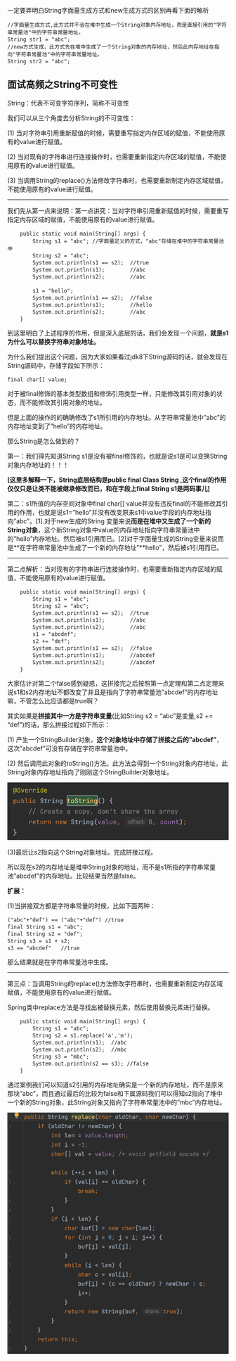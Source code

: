 一定要弄明白String字面量生成方式和new生成方式的区别再看下面的解析

```
//字面量生成方式,此方式并不会在堆中生成一个String对象内存地址，而是直接引用的"字符串常量池"中的字符串常量地址。
String str1 = "abc"; 
//new方式生成，此方式先在堆中生成了一个String对象的内存地址，然后此内存地址在指向"字符串常量池"中的字符串常量地址。
String str2 = "abc";
```

## 面试高频之String不可变性

String：代表不可变字符序列，简称不可变性

我们可以从三个角度去分析String的不可变性：

(1) 当对字符串引用重新赋值的时候，需要重写指定内存区域的赋值，不能使用原有的value进行赋值。

(2) 当对现有的字符串进行连接操作时，也需要重新指定内存区域的赋值，不能使用原有的value进行赋值。

(3) 当调用String的replace()方法修改字符串时，也需要重新制定内存区域赋值，不能使用原有的value进行赋值。

------

我们先从第一点来说明：第一点讲究：当对字符串引用重新赋值的时候，需要重写指定内存区域的赋值，不能使用原有的value进行赋值。

```
    public static void main(String[] args) {
        String s1 = "abc"; //字面量定义的方式，"abc"存储在堆中的字符串常量池中
        String s2 = "abc";
        System.out.println(s1 == s2);  //true
        System.out.println(s1);        //abc
        System.out.println(s2);        //abc

        s1 = "hello";
        System.out.println(s1 == s2);  //false
        System.out.println(s1);        //hello
        System.out.println(s2);        //abc
    }
```

到这里明白了上述程序的作用，但是深入底层的话，我们会发现一个问题，**就是s1为什么可以替换字符串对象地址。**

为什么我们提出这个问题，因为大家如果看过jdk8下String源码的话，就会发现在String源码中，存储字段如下所示：

```
final char[] value;
```

对于被final修饰的基本类型数组和修饰引用类型一样，只能修改其引用对象的状态，而不能修改其引用对象的地址。

但是上面的操作的的确确修改了s1所引用的内存地址。从字符串常量池中”abc”的内存地址变到了”hello”的内存地址。

那么String是怎么做到的？

第一：我们得先知道String s1是没有被final修饰的，也就是说s1是可以变换String对象内存地址的！！！

**[这里多解释一下，String底层结构是public final Class String ,这个final的作用仅仅只是让类不能被继承修改而已，和在字段上final String s1是两码事儿]**

第二：s1所值的内存空间对象中final char[] value并没有违反final的不能修改其引用的作用，也就是说s1=”hello”并没有改变原来s1中value字段的内存地址指向”abc”。[1].对于new生成的String 变量来说**而是在堆中又生成了一个新的String对象**，这个新String对象中value的内存地址指向字符串常量池中的”hello”内存地址。然后被s1引用而已。[2]对于字面量生成的String变量来说而是**在字符串常量池中生成了一个新的内存地址”**hello”，然后被s1引用而已。

------

第二点解析：当对现有的字符串进行连接操作时，也需要重新指定内存区域的赋值，不能使用原有的value进行赋值。

```
    public static void main(String[] args) {
        String s1 = "abc";
        String s2 = "abc";
        System.out.println(s1 == s2);  //true
        System.out.println(s1);        //abc
        System.out.println(s2);        //abc
        s1 = "abcdef";
        s2 += "def";
        System.out.println(s1 == s2);  //false
        System.out.println(s1);        //abcdef
        System.out.println(s2);        //abcdef
    }
```

大家估计对第二个false感到疑惑，这拼接完之后按照第一点定理和第二点定理来说s1和s2内存地址不都改变了并且是指向了字符串常量池”abcdef”的内存地址嘛，不管怎么比应该都是true啊？

其实如果是**拼接其中一方是字符串变量**(比如String s2 = “abc”是变量,s2 += “def”)的话，那么拼接过程如下所示：

(1) 产生一个StringBuilder对象，**这个对象地址中存储了拼接之后的”abcdef”**，这次”abcdef”可没有存储在字符串常量池中。

(2) 然后调用此对象的toString()方法。此方法会得到一个String对象内存地址，此String对象内存地址指向了刚刚这个StringBuilder对象地址。

![img](../图库/string01.png)

(3)最后让s2指向这个String对象地址。完成拼接过程。

所以现在s2的内存地址是堆中String对象的地址，而不是s1所指的字符串常量池”abcdef”的内存地址。比较结果当然是false。

**扩展：**

(1)当拼接双方都是字符串常量的时候，比如下面两种：

```
("abc"+"def") == ("abc"+"def") //true
final String s1 = "abc";
final String s2 = "def";
String s3 = s1 + s2;
s3 == "abcdef"   //true
```

那么结果就是在字符串常量池中生成。

------

第三点：当调用String的replace()方法修改字符串时，也需要重新制定内存区域赋值，不能使用原有的value进行赋值。

Spring类中replace方法是寻找出被替换元素，然后使用替换元素进行替换。

```
    public static void main(String[] args) {
        String s1 = "abc";
        String s2 = s1.replace('a','m');
        System.out.println(s1);  //abc
        System.out.println(s2);  //mbc
        String s3 = "mbc";
        System.out.println(s2 == s3); //false
    }
```

通过案例我们可以知道s2引用的内存地址确实是一个新的内存地址，而不是原来那块”abc”，而且通过最后的比较为false和下属源码我们可以得知s2指向了堆中一个新的String对象，此String对象又指向了字符串常量池中的”mbc”内存地址。

![img](../图库/string02.png)